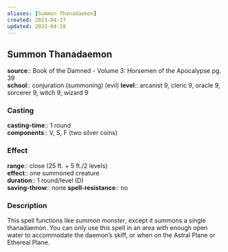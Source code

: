 ```yaml
---
aliases: [Summon Thanadaemon]
created: 2023-04-27
updated: 2023-04-28
---
```


## Summon Thanadaemon

**source**:: Book of the Damned - Volume 3: Horsemen of the Apocalypse pg. 39  
**school**:: conjuration (summoning) (evil)
**level**:: arcanist 9, cleric 9, oracle 9, sorcerer 9, witch 9, wizard 9

### Casting

**casting-time**:: 1 round  
**components**:: V, S, F (two silver coins)

### Effect

**range**:: close (25 ft. + 5 ft./2 levels)  
**effect**:: one summoned creature  
**duration**:: 1 round/level (D)  
**saving-throw**:: none
**spell-resistance**:: no

### Description

This spell functions like *summon monster*, except it summons a single thanadaemon. You can only use this spell in an area with enough open water to accommodate the daemon’s skiff, or when on the Astral Plane or Ethereal Plane.
